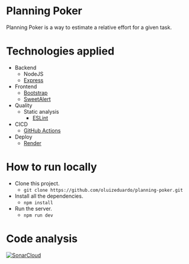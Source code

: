 # Planning Poker
Planning Poker is a way to estimate a relative effort for a given task.

# Technologies applied
- Backend
    - NodeJS
    - [Express](https://expressjs.com/)
- Frontend
    - [Bootstrap](https://getbootstrap.com/)
    - [SweetAlert](https://sweetalert.js.org/)
- Quality
    - Static analysis
        - [ESLint](https://eslint.org/)
- CICD
    - [GitHub Actions](https://docs.github.com/en/actions)
- Deploy
    - [Render](https://render.com/)  

# How to run locally
- Clone this project.
    - `git clone https://github.com/oluizeduardo/planning-poker.git`
- Install all the dependencies.
    - `npm install`
- Run the server.
    - `npm run dev`

# Code analysis
[![SonarCloud](https://sonarcloud.io/images/project_badges/sonarcloud-black.svg)](https://sonarcloud.io/summary/new_code?id=oluizeduardo_planning-poker)

